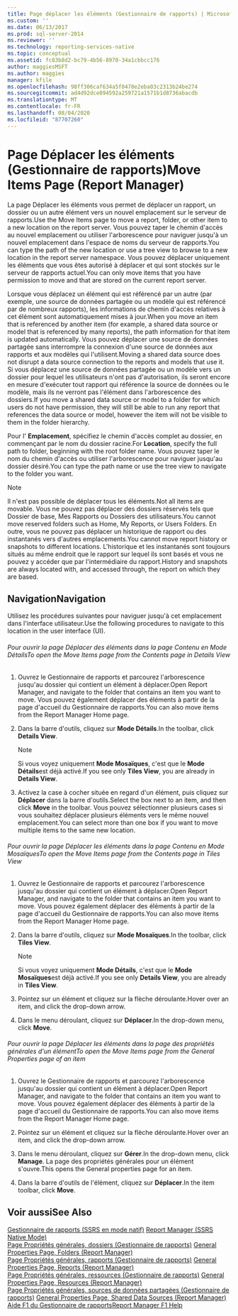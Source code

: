 ```yaml
---
title: Page déplacer les éléments (Gestionnaire de rapports) | Microsoft Docs
ms.custom: ''
ms.date: 06/13/2017
ms.prod: sql-server-2014
ms.reviewer: ''
ms.technology: reporting-services-native
ms.topic: conceptual
ms.assetid: fc83b8d2-bc79-4b56-8970-34a1cbbcc176
author: maggiesMSFT
ms.author: maggies
manager: kfile
ms.openlocfilehash: 98ff306caf634a5f0478e2eba03c2313b24be274
ms.sourcegitcommit: ad4d92dce894592a259721a1571b1d8736abacdb
ms.translationtype: MT
ms.contentlocale: fr-FR
ms.lasthandoff: 08/04/2020
ms.locfileid: "87707260"
---
```

# <a name="move-items-page-report-manager"></a><span data-ttu-id="f707f-102">Page Déplacer les éléments (Gestionnaire de rapports)</span><span class="sxs-lookup"><span data-stu-id="f707f-102">Move Items Page (Report Manager)</span></span>
  <span data-ttu-id="f707f-103">La page Déplacer les éléments vous permet de déplacer un rapport, un dossier ou un autre élément vers un nouvel emplacement sur le serveur de rapports.</span><span class="sxs-lookup"><span data-stu-id="f707f-103">Use the Move Items page to move a report, folder, or other item to a new location on the report server.</span></span> <span data-ttu-id="f707f-104">Vous pouvez taper le chemin d'accès au nouvel emplacement ou utiliser l'arborescence pour naviguer jusqu'à un nouvel emplacement dans l'espace de noms du serveur de rapports.</span><span class="sxs-lookup"><span data-stu-id="f707f-104">You can type the path of the new location or use a tree view to browse to a new location in the report server namespace.</span></span> <span data-ttu-id="f707f-105">Vous pouvez déplacer uniquement les éléments que vous êtes autorisé à déplacer et qui sont stockés sur le serveur de rapports actuel.</span><span class="sxs-lookup"><span data-stu-id="f707f-105">You can only move items that you have permission to move and that are stored on the current report server.</span></span>  
  
 <span data-ttu-id="f707f-106">Lorsque vous déplacez un élément qui est référencé par un autre (par exemple, une source de données partagée ou un modèle qui est référencé par de nombreux rapports), les informations de chemin d'accès relatives à cet élément sont automatiquement mises à jour.</span><span class="sxs-lookup"><span data-stu-id="f707f-106">When you move an item that is referenced by another item (for example, a shared data source or model that is referenced by many reports), the path information for that item is updated automatically.</span></span> <span data-ttu-id="f707f-107">Vous pouvez déplacer une source de données partagée sans interrompre la connexion d'une source de données aux rapports et aux modèles qui l'utilisent.</span><span class="sxs-lookup"><span data-stu-id="f707f-107">Moving a shared data source does not disrupt a data source connection to the reports and models that use it.</span></span> <span data-ttu-id="f707f-108">Si vous déplacez une source de données partagée ou un modèle vers un dossier pour lequel les utilisateurs n'ont pas d'autorisation, ils seront encore en mesure d'exécuter tout rapport qui référence la source de données ou le modèle, mais ils ne verront pas l'élément dans l'arborescence des dossiers.</span><span class="sxs-lookup"><span data-stu-id="f707f-108">If you move a shared data source or model to a folder for which users do not have permission, they will still be able to run any report that references the data source or model, however the item will not be visible to them in the folder hierarchy.</span></span>  
  
 <span data-ttu-id="f707f-109">Pour l' **Emplacement**, spécifiez le chemin d'accès complet au dossier, en commençant par le nom du dossier racine.</span><span class="sxs-lookup"><span data-stu-id="f707f-109">For **Location**, specify the full path to folder, beginning with the root folder name.</span></span> <span data-ttu-id="f707f-110">Vous pouvez taper le nom du chemin d'accès ou utiliser l'arborescence pour naviguer jusqu'au dossier désiré.</span><span class="sxs-lookup"><span data-stu-id="f707f-110">You can type the path name or use the tree view to navigate to the folder you want.</span></span>  
  
> [!NOTE]  
>  <span data-ttu-id="f707f-111">Il n'est pas possible de déplacer tous les éléments.</span><span class="sxs-lookup"><span data-stu-id="f707f-111">Not all items are movable.</span></span> <span data-ttu-id="f707f-112">Vous ne pouvez pas déplacer des dossiers réservés tels que Dossier de base, Mes Rapports ou Dossiers des utilisateurs.</span><span class="sxs-lookup"><span data-stu-id="f707f-112">You cannot move reserved folders such as Home, My Reports, or Users Folders.</span></span> <span data-ttu-id="f707f-113">En outre, vous ne pouvez pas déplacer un historique de rapport ou des instantanés vers d'autres emplacements.</span><span class="sxs-lookup"><span data-stu-id="f707f-113">You cannot move report history or snapshots to different locations.</span></span> <span data-ttu-id="f707f-114">L'historique et les instantanés sont toujours situés au même endroit que le rapport sur lequel ils sont basés et vous ne pouvez y accéder que par l'intermédiaire du rapport.</span><span class="sxs-lookup"><span data-stu-id="f707f-114">History and snapshots are always located with, and accessed through, the report on which they are based.</span></span>  
  
## <a name="navigation"></a><span data-ttu-id="f707f-115">Navigation</span><span class="sxs-lookup"><span data-stu-id="f707f-115">Navigation</span></span>  
 <span data-ttu-id="f707f-116">Utilisez les procédures suivantes pour naviguer jusqu'à cet emplacement dans l'interface utilisateur.</span><span class="sxs-lookup"><span data-stu-id="f707f-116">Use the following procedures to navigate to this location in the user interface (UI).</span></span>  
  
###### <a name="to-open-the-move-items-page-from-the-contents-page-in-details-view"></a><span data-ttu-id="f707f-117">Pour ouvrir la page Déplacer des éléments dans la page Contenu en Mode Détails</span><span class="sxs-lookup"><span data-stu-id="f707f-117">To open the Move Items page from the Contents page in Details View</span></span>  
  
1.  <span data-ttu-id="f707f-118">Ouvrez le Gestionnaire de rapports et parcourez l'arborescence jusqu'au dossier qui contient un élément à déplacer.</span><span class="sxs-lookup"><span data-stu-id="f707f-118">Open Report Manager, and navigate to the folder that contains an item you want to move.</span></span> <span data-ttu-id="f707f-119">Vous pouvez également déplacer des éléments à partir de la page d'accueil du Gestionnaire de rapports.</span><span class="sxs-lookup"><span data-stu-id="f707f-119">You can also move items from the Report Manager Home page.</span></span>  
  
2.  <span data-ttu-id="f707f-120">Dans la barre d'outils, cliquez sur **Mode Détails**.</span><span class="sxs-lookup"><span data-stu-id="f707f-120">In the toolbar, click **Details View**.</span></span>  
  
    > [!NOTE]  
    >  <span data-ttu-id="f707f-121">Si vous voyez uniquement **Mode Mosaïques**, c'est que le **Mode Détails**est déjà activé.</span><span class="sxs-lookup"><span data-stu-id="f707f-121">If you see only **Tiles View**, you are already in **Details View**.</span></span>  
  
3.  <span data-ttu-id="f707f-122">Activez la case à cocher située en regard d'un élément, puis cliquez sur **Déplacer** dans la barre d'outils.</span><span class="sxs-lookup"><span data-stu-id="f707f-122">Select the box next to an item, and then click **Move** in the toolbar.</span></span> <span data-ttu-id="f707f-123">Vous pouvez sélectionner plusieurs cases si vous souhaitez déplacer plusieurs éléments vers le même nouvel emplacement.</span><span class="sxs-lookup"><span data-stu-id="f707f-123">You can select more than one box if you want to move multiple items to the same new location.</span></span>  
  
###### <a name="to-open-the-move-items-page-from-the-contents-page-in-tiles-view"></a><span data-ttu-id="f707f-124">Pour ouvrir la page Déplacer les éléments dans la page Contenu en Mode Mosaïques</span><span class="sxs-lookup"><span data-stu-id="f707f-124">To open the Move Items page from the Contents page in Tiles View</span></span>  
  
1.  <span data-ttu-id="f707f-125">Ouvrez le Gestionnaire de rapports et parcourez l'arborescence jusqu'au dossier qui contient un élément à déplacer.</span><span class="sxs-lookup"><span data-stu-id="f707f-125">Open Report Manager, and navigate to the folder that contains an item you want to move.</span></span> <span data-ttu-id="f707f-126">Vous pouvez également déplacer des éléments à partir de la page d'accueil du Gestionnaire de rapports.</span><span class="sxs-lookup"><span data-stu-id="f707f-126">You can also move items from the Report Manager Home page.</span></span>  
  
2.  <span data-ttu-id="f707f-127">Dans la barre d'outils, cliquez sur **Mode Mosaïques**.</span><span class="sxs-lookup"><span data-stu-id="f707f-127">In the toolbar, click **Tiles View**.</span></span>  
  
    > [!NOTE]  
    >  <span data-ttu-id="f707f-128">Si vous voyez uniquement **Mode Détails**, c'est que le **Mode Mosaïques**est déjà activé.</span><span class="sxs-lookup"><span data-stu-id="f707f-128">If you see only **Details View**, you are already in **Tiles View**.</span></span>  
  
3.  <span data-ttu-id="f707f-129">Pointez sur un élément et cliquez sur la flèche déroulante.</span><span class="sxs-lookup"><span data-stu-id="f707f-129">Hover over an item, and click the drop-down arrow.</span></span>  
  
4.  <span data-ttu-id="f707f-130">Dans le menu déroulant, cliquez sur **Déplacer**.</span><span class="sxs-lookup"><span data-stu-id="f707f-130">In the drop-down menu, click **Move**.</span></span>  
  
###### <a name="to-open-the-move-items-page-from-the-general-properties-page-of-an-item"></a><span data-ttu-id="f707f-131">Pour ouvrir la page Déplacer les éléments dans la page des propriétés générales d'un élément</span><span class="sxs-lookup"><span data-stu-id="f707f-131">To open the Move Items page from the General Properties page of an item</span></span>  
  
1.  <span data-ttu-id="f707f-132">Ouvrez le Gestionnaire de rapports et parcourez l'arborescence jusqu'au dossier qui contient un élément à déplacer.</span><span class="sxs-lookup"><span data-stu-id="f707f-132">Open Report Manager, and navigate to the folder that contains an item you want to move.</span></span> <span data-ttu-id="f707f-133">Vous pouvez également déplacer des éléments à partir de la page d'accueil du Gestionnaire de rapports.</span><span class="sxs-lookup"><span data-stu-id="f707f-133">You can also move items from the Report Manager Home page.</span></span>  
  
2.  <span data-ttu-id="f707f-134">Pointez sur un élément et cliquez sur la flèche déroulante.</span><span class="sxs-lookup"><span data-stu-id="f707f-134">Hover over an item, and click the drop-down arrow.</span></span>  
  
3.  <span data-ttu-id="f707f-135">Dans le menu déroulant, cliquez sur **Gérer**.</span><span class="sxs-lookup"><span data-stu-id="f707f-135">In the drop-down menu, click **Manage**.</span></span> <span data-ttu-id="f707f-136">La page des propriétés générales pour un élément s'ouvre.</span><span class="sxs-lookup"><span data-stu-id="f707f-136">This opens the General properties page for an item.</span></span>  
  
4.  <span data-ttu-id="f707f-137">Dans la barre d'outils de l'élément, cliquez sur **Déplacer**.</span><span class="sxs-lookup"><span data-stu-id="f707f-137">In the item toolbar, click **Move**.</span></span>  
  
## <a name="see-also"></a><span data-ttu-id="f707f-138">Voir aussi</span><span class="sxs-lookup"><span data-stu-id="f707f-138">See Also</span></span>  
 <span data-ttu-id="f707f-139">[Gestionnaire de rapports &#40;SSRS en mode natif&#41;](../../2014/reporting-services/report-manager-ssrs-native-mode.md) </span><span class="sxs-lookup"><span data-stu-id="f707f-139">[Report Manager  &#40;SSRS Native Mode&#41;](../../2014/reporting-services/report-manager-ssrs-native-mode.md) </span></span>  
 <span data-ttu-id="f707f-140">[Page Propriétés générales, dossiers &#40;Gestionnaire de rapports&#41;](../../2014/reporting-services/general-properties-page-folders-report-manager.md) </span><span class="sxs-lookup"><span data-stu-id="f707f-140">[General Properties Page, Folders &#40;Report Manager&#41;](../../2014/reporting-services/general-properties-page-folders-report-manager.md) </span></span>  
 <span data-ttu-id="f707f-141">[Page Propriétés générales, rapports &#40;Gestionnaire de rapports&#41;](../../2014/reporting-services/general-properties-page-reports-report-manager.md) </span><span class="sxs-lookup"><span data-stu-id="f707f-141">[General Properties Page, Reports &#40;Report Manager&#41;](../../2014/reporting-services/general-properties-page-reports-report-manager.md) </span></span>  
 <span data-ttu-id="f707f-142">[Page Propriétés générales, ressources &#40;Gestionnaire de rapports&#41;](../../2014/reporting-services/general-properties-page-resources-report-manager.md) </span><span class="sxs-lookup"><span data-stu-id="f707f-142">[General Properties Page, Resources &#40;Report Manager&#41;](../../2014/reporting-services/general-properties-page-resources-report-manager.md) </span></span>  
 <span data-ttu-id="f707f-143">[Page Propriétés générales, sources de données partagées &#40;Gestionnaire de rapports&#41;](../../2014/reporting-services/general-properties-page-shared-data-sources-report-manager.md) </span><span class="sxs-lookup"><span data-stu-id="f707f-143">[General Properties Page, Shared Data Sources &#40;Report Manager&#41;](../../2014/reporting-services/general-properties-page-shared-data-sources-report-manager.md) </span></span>  
 [<span data-ttu-id="f707f-144">Aide F1 du Gestionnaire de rapports</span><span class="sxs-lookup"><span data-stu-id="f707f-144">Report Manager F1 Help</span></span>](../../2014/reporting-services/report-manager-f1-help.md)  
  
  

